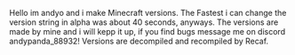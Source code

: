 Hello im andyo and i make Minecraft versions. The Fastest i can change the version string in alpha was about 40 seconds, anyways.
The versions are made by mine and i will kepp it up, if you find bugs message me on discord andypanda_88932!
Versions are decompiled and recompiled by Recaf.
